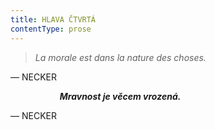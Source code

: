 ```yaml
---
title: HLAVA ČTVRTÁ
contentType: prose
---
```


> _La morale est dans la nature des choses._

— NECKER

                    ___Mravnost je věcem vrozená.___

— NECKER
